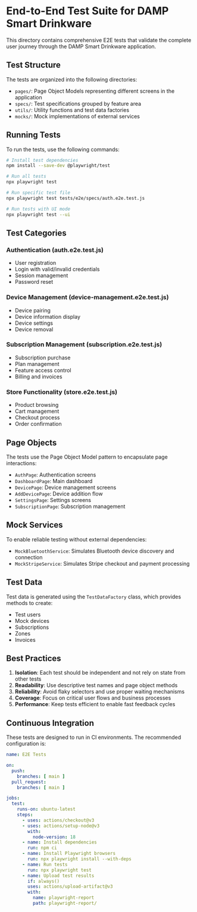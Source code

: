 # End-to-End Test Suite for DAMP Smart Drinkware

This directory contains comprehensive E2E tests that validate the complete user journey through the DAMP Smart Drinkware application.

## Test Structure

The tests are organized into the following directories:

- `pages/`: Page Object Models representing different screens in the application
- `specs/`: Test specifications grouped by feature area
- `utils/`: Utility functions and test data factories
- `mocks/`: Mock implementations of external services

## Running Tests

To run the tests, use the following commands:

```bash
# Install test dependencies
npm install --save-dev @playwright/test

# Run all tests
npx playwright test

# Run specific test file
npx playwright test tests/e2e/specs/auth.e2e.test.js

# Run tests with UI mode
npx playwright test --ui
```

## Test Categories

### Authentication (auth.e2e.test.js)
- User registration
- Login with valid/invalid credentials
- Session management
- Password reset

### Device Management (device-management.e2e.test.js)
- Device pairing
- Device information display
- Device settings
- Device removal

### Subscription Management (subscription.e2e.test.js)
- Subscription purchase
- Plan management
- Feature access control
- Billing and invoices

### Store Functionality (store.e2e.test.js)
- Product browsing
- Cart management
- Checkout process
- Order confirmation

## Page Objects

The tests use the Page Object Model pattern to encapsulate page interactions:

- `AuthPage`: Authentication screens
- `DashboardPage`: Main dashboard
- `DevicePage`: Device management screens
- `AddDevicePage`: Device addition flow
- `SettingsPage`: Settings screens
- `SubscriptionPage`: Subscription management

## Mock Services

To enable reliable testing without external dependencies:

- `MockBluetoothService`: Simulates Bluetooth device discovery and connection
- `MockStripeService`: Simulates Stripe checkout and payment processing

## Test Data

Test data is generated using the `TestDataFactory` class, which provides methods to create:

- Test users
- Mock devices
- Subscriptions
- Zones
- Invoices

## Best Practices

1. **Isolation**: Each test should be independent and not rely on state from other tests
2. **Readability**: Use descriptive test names and page object methods
3. **Reliability**: Avoid flaky selectors and use proper waiting mechanisms
4. **Coverage**: Focus on critical user flows and business processes
5. **Performance**: Keep tests efficient to enable fast feedback cycles

## Continuous Integration

These tests are designed to run in CI environments. The recommended configuration is:

```yaml
name: E2E Tests

on:
  push:
    branches: [ main ]
  pull_request:
    branches: [ main ]

jobs:
  test:
    runs-on: ubuntu-latest
    steps:
      - uses: actions/checkout@v3
      - uses: actions/setup-node@v3
        with:
          node-version: 18
      - name: Install dependencies
        run: npm ci
      - name: Install Playwright browsers
        run: npx playwright install --with-deps
      - name: Run tests
        run: npx playwright test
      - name: Upload test results
        if: always()
        uses: actions/upload-artifact@v3
        with:
          name: playwright-report
          path: playwright-report/
```